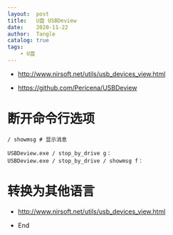 ```yaml
---
layout:  post
title:   U盘 USBDeview
date:    2020-11-22
author:  Tangle
catalog: true
tags:
    - U盘
---
```


- <http://www.nirsoft.net/utils/usb_devices_view.html>

- <https://github.com/Pericena/USBDeview>

# 断开命令行选项

```
/ showmsg # 显示消息
```

```
USBDeview.exe / stop_by_drive g：
USBDeview.exe / stop_by_drive / showmsg f：
```

# 转换为其他语言

- <http://www.nirsoft.net/utils/usb_devices_view.html>

- End
